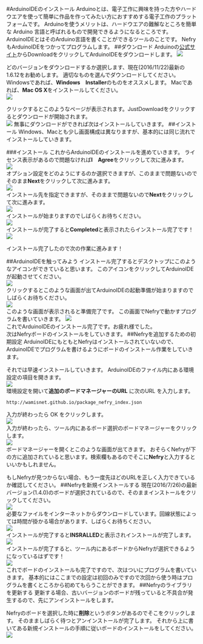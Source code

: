 #ArduinoIDEのインストール
Arduinoとは、電子工作に興味を持った方やハードウエアを使って簡単に作品を作ってみたい方におすすめする電子工作のプラットフォームです。
Arduinoを使うメリットは、ハードウエアの難解なところを簡単な Arduino 言語と呼ばれるもので開発できるようになるところです。ArduinoIDEとはそのArduino言語を書くことができるツールのことです。
NefryもArduinoIDEをつかってプログラムします。
##ダウンロード
Arduinoの[公式サイト](https://www.arduino.cc/)からDownloadをクリックしてArduinoIDEをダウンロードします。
![](https://wamisnet.github.io/pic/ren/pic000.png)

どのバージョンをダウンロードするか選択します、現在(2016/11/22)最新の1.6.12をお勧めします。
適切なものを選んでダウンロードしてください。
Windowsであれば、**Windows　Installer**のものをオススメします。
Macであれば、**Mac OS X**をインストールしてください。  
![](https://wamisnet.github.io/pic/ren/pic001.png)

クリックするとこのようなページが表示されます。JustDownloadをクリックするとダウンロードが開始されます。  
![](https://wamisnet.github.io/pic/ren/pic102.png)
無事にダウンロードができれば次はインストールしていきます。
##インストール
Windows、Macとも少し画面構成は異なりますが、基本的には同じ流れでインストールしていきます。

###インストール
これからArduinoIDEのインストールを進めていきます。
ライセンス表示があるので問題なければ**I　Agree**をクリックして次に進みます。  
![](https://wamisnet.github.io/pic/ren/pic008.png)  
オプション設定をどのようにするのか選択できますが、このままで問題ないのでそのまま**Next**をクリックして次に進みます。  
![](https://wamisnet.github.io/pic/ren/pic009.png)  
インストール先を指定できますが、そのままで問題ないので**Next**をクリックして次に進みます。  
![](https://wamisnet.github.io/pic/ren/pic010.png)  
インストールが始まりますのでしばらくお待ちください。  
![](https://wamisnet.github.io/pic/ren/pic011.png)  
インストールが完了すると**Completed**と表示されたらインストール完了です！  
![](https://wamisnet.github.io/pic/ren/pic012.png)  

インストール完了したので次の作業に進みます！

##ArduinoIDEを触ってみよう
インストール完了するとデスクトップにこのようなアイコンができていると思います。
このアイコンをクリックしてArduinoIDEが起動させてください。  
![](https://wamisnet.github.io/pic/ren/pic014.png)  
クリックするとこのような画面が出てArduinoIDEの起動準備が始まりますのでしばらくお待ちください。  
![](https://wamisnet.github.io/pic/ren/pic013.png)  
このような画面が表示されると準備完了です。
この画面でNefryで動かすプログラムを書いていきます。
![](https://wamisnet.github.io/pic/ren/pic015.png)  
これでArduinoIDEのインストール完了です。お疲れ様でした。  
次はNefryボードのインストールをしていきます。
##Nefryを追加するための初期設定
ArduinoIDEにもともとNefryはインストールされていないので、ArduinoIDEでプログラムを書けるようにボードのインストール作業をしていきます。

それでは早速インストールしていきます。
ArduinoIDEのファイル内にある環境設定の項目を開きます。  
![](https://wamisnet.github.io/pic/ren/pic016.png)  
環境設定を開いて**追加のボードマネージャーのURL** に次のURL を入力します。

```
http://wamisnet.github.io/package_nefry_index.json
```

入力が終わったら OK をクリックします。  
![](https://wamisnet.github.io/pic/ren/pic017.png)  
入力が終わったら、ツール内にあるボード選択のボードマネージャーをクリックします。  
![](https://wamisnet.github.io/pic/ren/pic022.png)  
ボードマネージャーを開くとこのような画面が出てきます。
おそらくNefryが下の方に追加されていると思います。検索欄もあるのでそこに**Nefry**と入力するといいかもしれません。

もしNefryが見つからない場合、もう一度先ほどのURLを正しく入力できているか確認してください。
##Nefryを新規インストールする
現在(2016/7/26)の最新バージョン(1.4.0)のボードが選択されているので、そのままインストールをクリックしてください。  
![](https://wamisnet.github.io/pic/ren/pic019.png)  
必要なファイルをインターネットからダウンロードしています。回線状態によっては時間が掛かる場合があります、しばらくお待ちください。  
![](https://wamisnet.github.io/pic/ren/pic020.png)  
インストールが完了すると**INSRALLED**と表示されインストールが完了します。  
![](https://wamisnet.github.io/pic/ren/pic021.png)  
インストールが完了すると、ツール内にあるボードからNefryが選択できるようになっているはずです！  
![](https://wamisnet.github.io/pic/ren/pic023.png)  
これでボードのインストールも完了ですので、次はついにプログラムを書いていきます。
基本的にはここまでの設定は初回のみですので次回から使う時はプログラムを書くところから初めてもらうことができます。
##Nefryのライブラリを更新する
更新する場合、古いバージョンのボードが残っていると不具合が発生するので、先にアンインストールをします。

Nefryのボードを選択した時に**削除**というボタンがあるのでそこをクリックします。
そのまましばらく待つとアンインストールが完了します。
それから上に書いてある新規インストールの手順に従いボードのインストールをしてください。  
![](https://wamisnet.github.io/pic/ren/pic018.png)  


